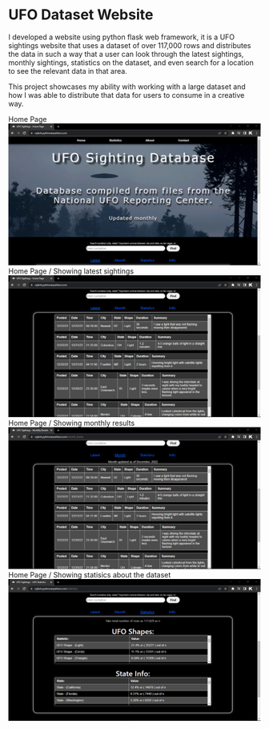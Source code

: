 # UFO Dataset Website


I developed a website using python flask web framework, it is a UFO sightings website that uses a dataset of over 117,000 rows and distributes 
the data in such a way that a user can look through the latest sightings, monthly sightings, statistics on the dataset, and even search for a 
location to see the relevant data in that area.

This project showcases my ability with working with a large dataset and how I was able to distribute that data for users to consume in a creative way.


Home Page
![Example Image](/flask_app/static/images/s1.png)
Home Page / Showing latest sightings
![Example Image](/flask_app/static/images/s2.png)
Home Page / Showing monthly results
![Example Image](/flask_app/static/images/s3.png)
Home Page / Showing statisics about the dataset
![Example Image](/flask_app/static/images/s4.png)
